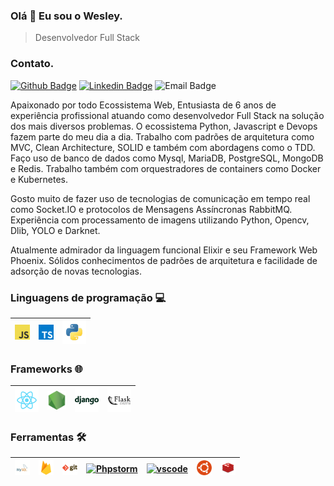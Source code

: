 ### Olá 👋 Eu sou o Wesley.
> Desenvolvedor Full Stack

### Contato.
[![Github Badge](https://img.shields.io/badge/-Github-000?style=flat-square&logo=Github&logoColor=white&link=https://github.com/wesleyspeixoto/)](https://github.com/wesleyspeixoto)
[![Linkedin Badge](https://img.shields.io/badge/-LinkedIn-blue?style=flat-square&logo=Linkedin&logoColor=white&link=https://github.com/wesleyspeixoto/)](https://www.linkedin.com/in/wesley-peixoto-186b26157/)
![Email Badge](https://img.shields.io/badge/Email-wesleymspeixoto@gmail.com-red)


<div>
 <p>
Apaixonado por todo Ecossistema Web, Entusiasta de 6 anos de experiência profissional atuando como desenvolvedor Full Stack na solução dos mais diversos problemas. O ecossistema Python, Javascript e Devops fazem parte do meu dia a dia. Trabalho com padrões de arquitetura como MVC, Clean Architecture, SOLID e também com abordagens como o TDD. Faço uso de banco de dados como Mysql, MariaDB, PostgreSQL, MongoDB e Redis. Trabalho também com orquestradores de containers como Docker e Kubernetes.

Gosto muito de fazer uso de tecnologias de comunicação em tempo real como Socket.IO e protocolos de Mensagens Assíncronas RabbitMQ. Experiência com processamento de imagens utilizando Python, Opencv, Dlib, YOLO e Darknet.

Atualmente admirador da linguagem funcional Elixir e seu Framework Web Phoenix. Sólidos conhecimentos de padrões de arquitetura e facilidade de adsorção de novas tecnologias.
</p>
</div>

### Linguagens de programação 💻

| [<img src="https://raw.githubusercontent.com/github/explore/80688e429a7d4ef2fca1e82350fe8e3517d3494d/topics/javascript/javascript.png" alt="Javascript" width="24">](https://developer.mozilla.org/pt-BR/docs/Web/JavaScript) | [<img src="https://raw.githubusercontent.com/github/explore/80688e429a7d4ef2fca1e82350fe8e3517d3494d/topics/typescript/typescript.png" alt="typescript" width="24">](https://www.typescriptlang.org/) | [<img src="https://raw.githubusercontent.com/github/explore/80688e429a7d4ef2fca1e82350fe8e3517d3494d/topics/python/python.png" alt="python" width="38">](https://www.python.org/) 
|---|---|---|
 
### Frameworks 🌐

| [<img src="https://raw.githubusercontent.com/github/explore/80688e429a7d4ef2fca1e82350fe8e3517d3494d/topics/react/react.png" alt="react" width="38">](https://pt-br.reactjs.org/) | [<img src="https://raw.githubusercontent.com/github/explore/80688e429a7d4ef2fca1e82350fe8e3517d3494d/topics/nodejs/nodejs.png" alt="node-js" width="30">](https://nodejs.org/en/) | [<img src="https://raw.githubusercontent.com/github/explore/80688e429a7d4ef2fca1e82350fe8e3517d3494d/topics/django/django.png" alt="django" width="38">](https://www.djangoproject.com/) | [<img src="https://raw.githubusercontent.com/github/explore/80688e429a7d4ef2fca1e82350fe8e3517d3494d/topics/flask/flask.png" alt="flask" width="38">](https://www.djangoproject.com/)
|---|---|---|---|
 
### Ferramentas 🛠️

| [<img src="https://raw.githubusercontent.com/github/explore/80688e429a7d4ef2fca1e82350fe8e3517d3494d/topics/mysql/mysql.png" alt="mysql" width="24">](https://www.mysql.com/) |  [<img src="https://raw.githubusercontent.com/github/explore/80688e429a7d4ef2fca1e82350fe8e3517d3494d/topics/firebase/firebase.png" alt="firebase" width="24">](https://firebase.google.com/) | [<img src="https://raw.githubusercontent.com/github/explore/80688e429a7d4ef2fca1e82350fe8e3517d3494d/topics/git/git.png" alt="Git" width="24">](https://git-scm.com/) |  [<img src="https://logonoid.com/images/phpstorm-logo.png" alt="Phpstorm" width="24">](https://www.jetbrains.com/phpstorm/) | [<img src="https://upload.wikimedia.org/wikipedia/commons/thumb/2/2d/Visual_Studio_Code_1.18_icon.svg/1200px-Visual_Studio_Code_1.18_icon.svg.png" alt="vscode" width="24">](https://code.visualstudio.com/) | [<img src="https://raw.githubusercontent.com/github/explore/80688e429a7d4ef2fca1e82350fe8e3517d3494d/topics/ubuntu/ubuntu.png" alt="Ubuntu" width="24">](https://ubuntu.com/)  |  [<img src="https://raw.githubusercontent.com/github/explore/80688e429a7d4ef2fca1e82350fe8e3517d3494d/topics/redis/redis.png" alt="Redis" width="24">](https://redis.io/) 
|---|---|---|---|---|---|---|

